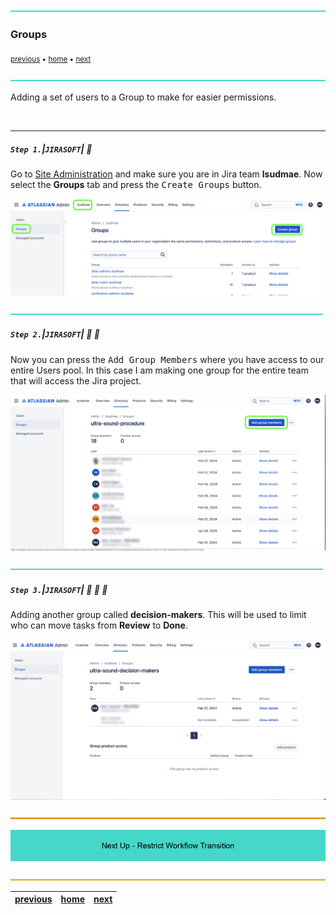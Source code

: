 ![](../images/line3.png)

### Groups

<sub>[previous](../workflows/README.md#user-content-workflows) • [home](../README.md#user-content-jira-software) • [next](../)</sub>

![](../images/line3.png)

Adding a set of users to a Group to make for easier permissions.

<br>

---

##### `Step 1.`\|`JIRASOFT`| :small_blue_diamond:

Go to [Site Administration](https://admin.atlassian.com/) and make sure you are in Jira team **lsudmae**. Now select the **Groups** tab and press the <kbd>Create Groups</kbd> button.

![create group for Jira users](images/CreateGroup.png)

![](../images/line2.png)

##### `Step 2.`\|`JIRASOFT`| :small_blue_diamond: :small_blue_diamond: 

Now you can press the <kbd>Add Group Members</kbd> where you have access to our entire Users pool.  In this case I am making one group for the entire team that will access the Jira project.

![create general Jira Group](images/AddGroup.png)

![](../images/line2.png)

##### `Step 3.`\|`JIRASOFT`| :small_blue_diamond: :small_blue_diamond: :small_blue_diamond:

Adding another group called **decision-makers**.  This will be used to limit who can move tasks from **Review** to **Done**.

![create as many groups as you need](images/DecidersGroup.png)


![](../images/line.png)

<!-- <img src="https://via.placeholder.com/1000x100/45D7CA/000000/?text=Next Up - Restrict Workflow Transition"> -->

![next up - ](images/banner.png)

![](../images/line.png)

| [previous](../workflows/README.md#user-content-workflows)| [home](../README.md#user-content-jira-software) | [next](../)|
|---|---|---|
